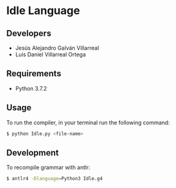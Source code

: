 # Idle Language

## Developers

- Jesús Alejandro Galván Villarreal
- Luis Daniel Villarreal Ortega

## Requirements

- Python 3.7.2

## Usage

To run the compiler, in your terminal run the following command:
```bash
$ python Idle.py <file-name>
```

## Development
To recompile grammar with antlr:

```bash
$ antlr4 -Dlanguage=Python3 Idle.g4
```